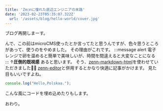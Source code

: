 ```yaml
---
title: 'Ze◯nに憧れた底辺エンジニアの末路'
date: '2023-02-23T05:35:07.322Z'
  url: '/assets/blog/hello-world/cover.jpg'
---
```


ブログ再開しまーす。

んで、この前はmicroCMS使ったとか言ってたと思うんですが、色々思うところがあって、使うのをやめました。
その理由がこれです。
:::message alert
電子レンジで卵を温めると簡単で美味しいが、時間を間違えると大変なことになる
:::
↑**圧倒的既視感**
あると思います。
そう、[zenn-markdown-html](https://github.com/zenn-dev/zenn-editor/tree/main/packages/zenn-markdown-html)を使わせていただきました👏👏
[zenn-editor](https://github.com/zenn-dev/zenn-editor/tree/main)と併用するとかなり快適に記事がかけます。
見た目もいいですよね。

```js:hello.js
console.log("Hello,Polskaa.");
```

こんな風にコードを埋め込めたりもします。

おわり。
